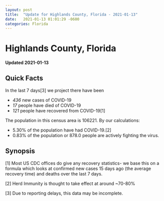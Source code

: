 ```yaml
---
layout: post
title:  "Update for Highlands County, Florida - 2021-01-13"
date:   2021-01-13 01:01:29 -0600
categories: Florida
---
```


# Highlands County, Florida
#### Updated 2021-01-13

## Quick Facts

In the last 7 days[3] we project there have been
- *436* new cases of COVID-19
- *17* people have died of COVID-19
- *121* people have recovered from COVID-19[1]

The population in this census area is 106221. By our calculations:
- 5.30% of the population have had COVID-19.[2]
- 0.83% of the population or 878.0 people are actively fighting the virus.

## Synopsis




[1] Most US CDC offices do give any recovery statistics- we base this on a formula which looks at confirmed new cases
15 days ago (the average recovery time) and deaths over the last 7 days.

[2] Herd Immunity is thought to take effect at around ~70-80%

[3] Due to reporting delays, this data may be incomplete.
 
    